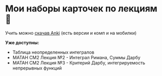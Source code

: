 # Мои наборы карточек по лекциям 🌟
Учить можно [скачав Anki](https://apps.ankiweb.net/) (есть версии и комп и на мобилки)

**Уже доступны:**
- Таблица неопределенных интегралов
- МАТАН СМ2 Лекция №2 - Интеграл Римана, Суммы Дарбу
- МАТАН СМ2 Лекция №3 - Критерий Дарбу, интегрируемость непрерывных функций

